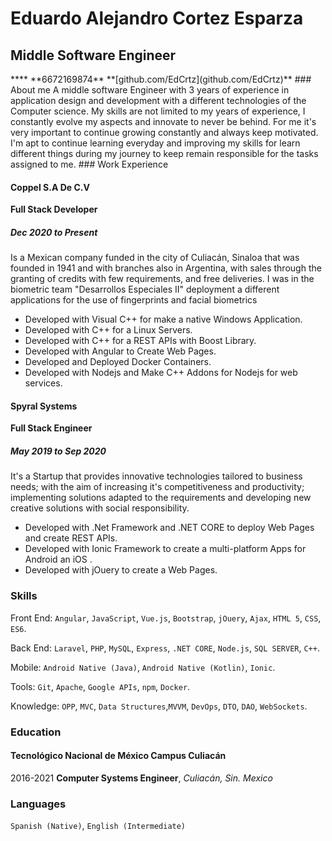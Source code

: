 # **Eduardo Alejandro Cortez Esparza** 
<h2> Middle Software Engineer</h2>
**<eduardo.alex.eace@gmail.com>** **6672169874**  **[github.com/EdCrtz](github.com/EdCrtz)**
### About me
A middle software Engineer with 3 years of experience in application design and development with a different technologies
of the Computer science. My skills are not limited to my years of experience,
I constantly evolve my aspects and innovate to never be behind.
For me it's very important to continue growing constantly and always keep motivated.
I'm apt to continue learning everyday and improving my skills for learn different things during my journey to keep remain responsible for the tasks
assigned to me.
### Work Experience

#### Coppel S.A De C.V

**Full Stack Developer**
##### Dec 2020 to Present
Is a Mexican company funded in the city of Culiacán, Sinaloa that was founded in 1941 and
with branches also in Argentina, with sales through the granting of credits with few
requirements, and free deliveries.
I was in the biometric team "Desarrollos Especiales II" deployment a different applications
for the use of fingerprints and facial biometrics

-  Developed with Visual C++ for make a native Windows Application.
- Developed with C++ for a Linux Servers.
- Developed with C++ for a REST APIs with Boost Library.
- Developed with Angular to Create Web Pages.
- Developed and Deployed Docker Containers.
- Developed with Nodejs and Make C++ Addons for Nodejs for web services.

#### Spyral Systems
**Full Stack Engineer**
##### May 2019 to Sep 2020
It's a Startup that provides innovative technologies tailored to business needs; with the aim of increasing it's
competitiveness and productivity; implementing solutions adapted to the requirements and developing
new creative solutions with social responsibility.
- Developed with .Net Framework and .NET CORE to deploy Web Pages and create REST APIs.
- Developed with Ionic Framework to create a multi-platform Apps for Android an iOS .
- Developed with jOuery to create a Web Pages.

### Skills

Front End: `Angular`, `JavaScript`, `Vue.js`, `Bootstrap`, `jOuery`, `Ajax`, `HTML 5`, `CSS`, `ES6`.

Back End: `Laravel`, `PHP`, `MySQL`, `Express`, `.NET CORE`, `Node.js`, `SQL SERVER`, `C++`.

Mobile: `Android Native (Java)`, `Android Native (Kotlin)`, `Ionic`.

Tools: `Git`, `Apache`, `Google APIs`, `npm`, `Docker`.

Knowledge: `OPP`, `MVC`, `Data Structures`,`MVVM`, `DevOps`, `DTO`, `DAO`, `WebSockets`.

### Education

#### Tecnológico Nacional de México Campus Culiacán

2016-2021
**Computer Systems Engineer**, _Culiacán, Sin. Mexico_
### Languages

`Spanish (Native)`, `English (Intermediate)`

